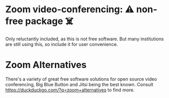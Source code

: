 # Zoom video-conferencing: ⚠️ non-free package ☠️

Only reluctantly included, as this is not free software.
But many institutions are still using this, so include it for user convenience.

# Zoom Alternatives
There's a variety of great free software solutions for open source video conferencing,
Big Blue Button and Jitsi being the best known. Consult https://duckduckgo.com/?q=zoom+alternatives to find more.
